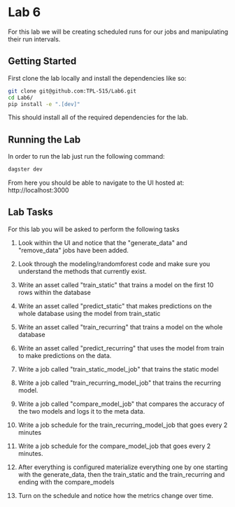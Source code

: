 # Lab 6

For this lab we will be creating scheduled runs for our jobs and manipulating their run intervals.

## Getting Started

First clone the lab locally and install the dependencies like so:

```bash
git clone git@github.com:TPL-515/Lab6.git
cd Lab6/
pip install -e ".[dev]"
```

This should install all of the required dependencies for the lab.

## Running the Lab

In order to run the lab just run the following command:

```bash
dagster dev
```

From here you should be able to navigate to the UI hosted at: http://localhost:3000

## Lab Tasks

For this lab you will be asked to perform the following tasks

1) Look within the UI and notice that the "generate_data" and "remove_data" jobs have been added.

2) Look through the modeling/randomforest code and make sure you understand the methods that currently exist.

3) Write an asset called "train_static" that trains a model on the first 10 rows within the database

4) Write an asset called "predict_static" that makes predictions on the whole database using the model from train_static

5) Write an asset called "train_recurring" that trains a model on the whole database

6) Write an asset called "predict_recurring" that uses the model from train to make predictions on the data.

7) Write a job called "train_static_model_job" that trains the static model

8) Write a job called "train_recurring_model_job" that trains the recurring model.

9) Write a job called "compare_model_job" that compares the accuracy of the two models and logs it to the meta data.

10) Write a job schedule for the train_recurring_model_job that goes every 2 minutes

11) Write a job schedule for the compare_model_job that goes every 2 minutes.

12) After everything is configured materialize everything one by one starting with the generate_data, then the train_static and the train_recurring and ending with the compare_models

13) Turn on the schedule and notice how the metrics change over time.
